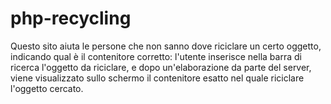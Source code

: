 # php-recycling
  Questo sito aiuta le persone che non sanno dove riciclare un certo oggetto, indicando qual è il contenitore corretto: 
   l'utente inserisce nella barra di ricerca l'oggetto da riciclare, e dopo un'elaborazione da parte
   del server, viene visualizzato sullo schermo il contenitore esatto nel quale riciclare l'oggetto cercato.

